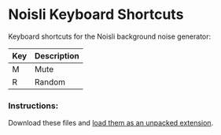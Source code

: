 # Noisli Keyboard Shortcuts

Keyboard shortcuts for the Noisli background noise generator:

Key | Description
---|---
M | Mute
R | Random

### Instructions:
Download these files and [load them as an unpacked extension](https://developer.chrome.com/extensions/getstarted#unpacked).
